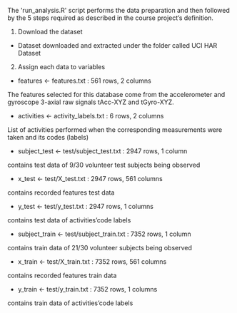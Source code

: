 The 'run_analysis.R' script performs the data preparation and then followed by the 5 steps required as described in the course project’s definition.
1. Download the dataset 
* Dataset downloaded and extracted under the folder called UCI HAR Dataset

2. Assign each data to variables

* features <- features.txt : 561 rows, 2 columns

The features selected for this database come from the accelerometer and gyroscope 3-axial raw signals tAcc-XYZ and tGyro-XYZ.

* activities <- activity_labels.txt : 6 rows, 2 columns

List of activities performed when the corresponding measurements were taken and its codes (labels)

* subject_test <- test/subject_test.txt : 2947 rows, 1 column

contains test data of 9/30 volunteer test subjects being observed

* x_test <- test/X_test.txt : 2947 rows, 561 columns

contains recorded features test data

* y_test <- test/y_test.txt : 2947 rows, 1 columns

contains test data of activities’code labels

* subject_train <- test/subject_train.txt : 7352 rows, 1 column

contains train data of 21/30 volunteer subjects being observed

* x_train <- test/X_train.txt : 7352 rows, 561 columns

contains recorded features train data

* y_train <- test/y_train.txt : 7352 rows, 1 columns

contains train data of activities’code labels
